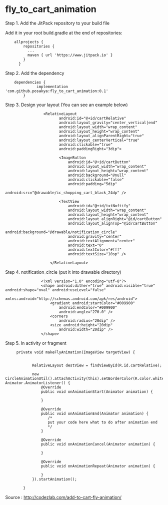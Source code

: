 # fly_to_cart_animation

Step 1. Add the JitPack repository to your build file

Add it in your root build.gradle at the end of repositories:

        allprojects {
            repositories {
              ...
              maven { url 'https://www.jitpack.io' }
            }
          }
          
          
Step 2. Add the dependency

        dependencies {
                  implementation 'com.github.posakya:fly_to_cart_animation:0.1'
            }
            
            
Step 3. Design your layout (You can see an example below)

                     <RelativeLayout
                            android:id="@+id/cartRelative"
                            android:layout_gravity="center_vertical|end"
                            android:layout_width="wrap_content"
                            android:layout_height="wrap_content"
                            android:layout_alignParentRight="true"
                            android:layout_centerVertical="true"
                            android:clickable="true"
                            android:paddingRight="3dip">

                            <ImageButton
                                android:id="@+id/cartButton"
                                android:layout_width="wrap_content"
                                android:layout_height="wrap_content"
                                android:background="@null"
                                android:clickable="false"
                                android:padding="5dip"
                                android:src="@drawable/ic_shopping_cart_black_24dp" />

                            <TextView
                                android:id="@+id/txtNoftify"
                                android:layout_width="wrap_content"
                                android:layout_height="wrap_content"
                                android:layout_alignRight="@id/cartButton"
                                android:layout_alignTop="@id/cartButton"
                                android:background="@drawable/notification_circle"
                                android:gravity="center"
                                android:textAlignment="center"
                                android:text="0"
                                android:textColor="#fff"
                                android:textSize="10sp" />
                                
                        </RelativeLayout>
                        
 Step 4. notification_circle (put it into drawable directory)
  
                    <?xml version="1.0" encoding="utf-8"?>
                    <shape android:dither="true" android:visible="true" android:shape="oval" android:useLevel="false"
                        xmlns:android="http://schemas.android.com/apk/res/android">
                        <gradient android:startColor="#009900"
                            android:endColor="#009900"
                            android:angle="270.0" />
                        <corners
                            android:radius="20dip" />
                        <size android:height="20dip"
                            android:width="20dip" />
                    </shape>


Step 5. In activity or fragment 

        
         private void makeFlyAnimation(ImageView targetView) {

                
                RelativeLayout destView = findViewById(R.id.cartRelative);

                new CircleAnimationUtil().attachActivity(this).setBorderColor(R.color.white).setBorderWidth(1).setTargetView(targetView).setCircleDuration(1000).setMoveDuration(800).setDestView(destView).setAnimationListener(new Animator.AnimatorListener() {
                    @Override
                    public void onAnimationStart(Animator animation) {

                    }

                    @Override
                    public void onAnimationEnd(Animator animation) {
                       /*
                       put your code here what to do after animation end
                       */
                    }

                    @Override
                    public void onAnimationCancel(Animator animation) {

                    }

                    @Override
                    public void onAnimationRepeat(Animator animation) {

                    }
                }).startAnimation();

            }
            
 Source : http://codezlab.com/add-to-cart-fly-animation/            

